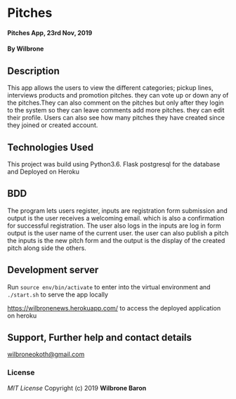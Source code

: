 # Pitches

#### Pitches App, 23rd Nov, 2019
#### By **Wilbrone**
## Description
This app allows the users to view the different categories; pickup lines, interviews products and promotion pitches. they can vote up or down any of the pitches.They can also comment on the pitches but only after they login to the system so they can leave comments add more pitches. they can edit their profile. Users can also see how many pitches they have created since they joined or created account.  

## Technologies Used
This project was build using Python3.6.
Flask
postgresql for the database and
Deployed on Heroku


## BDD
The program lets users register, inputs are registration form submission and output is the user receives a welcoming email. which is also a confirmation for successful registration. The user also logs in the inputs are log in form output is the user name of the current user. the user can also publish a pitch the inputs is the new pitch form and the output is the display of the created pitch along side the others.

## Development server
Run `source env/bin/activate` to enter into the virtual environment and `./start.sh` to serve the app locally

https://wilbronenews.herokuapp.com/ to access the deployed application on heroku


## Support, Further help and contact details
wilbroneokoth@gmail.com

### License
*MIT License*
Copyright (c) 2019 **Wilbrone Baron**
